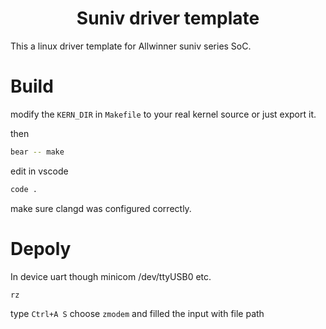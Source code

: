 <h1 align="center"> Suniv driver template </h1>

This a linux driver template for Allwinner suniv series SoC.

# Build

modify the `KERN_DIR` in  `Makefile` to your real kernel source or just export it.

then

```bash
bear -- make
```

edit in vscode

```bash
code .
```

make sure clangd was configured correctly.

# Depoly

In device uart though minicom /dev/ttyUSB0 etc.

```bash
rz
```

type `Ctrl+A S` choose `zmodem` and filled the input with file path

